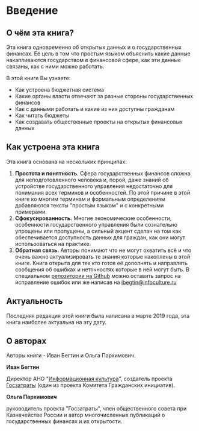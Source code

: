 # Введение

## О чём эта книга?

Эта книга одновременно об открытых данных и о государственных финансах. Её цель в том что простым языком объяснить какие данные накапливаются государством в финансовой сфере, как эти данные связаны, как с ними можно работать.

В этой книге Вы узнаете:

* Как устроена бюджетная система
* Какие органы власти отвечают за разные стороны государственных финансов
* Как с данными работать и какие из них доступны гражданам
* Как читать бюджеты
* Как создавать общественные проекты на открытых финансовых данных

## Как устроена эта книга

Эта книга основана на нескольких принципах: 

1. **Простота и понятность**. Сфера государственных финансов сложна для неподготовленного человека и, порой, даже знаний об устройстве государственного управления недостаточно для понимания всех терминов и особенностей. По этой причине в этой книге ко многим терминам и формальным определениям добавляются тексты "простым языком" и с конкретными примерами. 
2.  **Сфокусированность.** Многие экономические особенности, особенности государственного управления были сознательно упрощены или пропущены, а сильный акцент сделан на том как обеспечивается доступность данных для граждан, как они могут использоваться на практике. 
3. **Обратная связь.** Авторы понимают что не могут охватить всё и что очень важно актуализировать те знания которые накоплены в этой книге. Книга открыта для тех кто готов её дополнять и направлять сообщения об ошибках и неточностях которые в ней могут быть. В специальном [репозитории на Github](https://github.com/infoculture/opengovfinancesbook/issues) можно оставить запрос на исправление ошибок  или же написав на [ibegtin@infoculture.ru](mailto:ibegtin@infoculture.ru)

## Актуальность

Последняя редакция этой книги была написана в марте 2019 года, эта книга наиболее актуальна на эту дату.

## О авторах

Авторы книги - Иван Бегтин и Ольга Пархимович. 

**Иван Бегтин** 

Директор АНО "[Информационная культура](https://infoculture.ru)", создатель проекта [Госзатраты](https://clearspending.ru) \(один из проекта Комитета Гражданских инициатив\).

**Ольга Пархимович**

руководитель проекта "Госзатраты", член общественного совета при Казначействе России и автор многочисленных публикаций о государственных финансах и их открытости.



